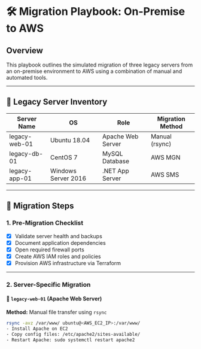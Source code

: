# 🛠️ Migration Playbook: On-Premise to AWS

## Overview
This playbook outlines the simulated migration of three legacy servers from an on-premise environment to AWS using a combination of manual and automated tools.

---

## 🧾 Legacy Server Inventory

| Server Name     | OS                  | Role              | Migration Method |
|-----------------|---------------------|-------------------|------------------|
| legacy-web-01   | Ubuntu 18.04        | Apache Web Server | Manual (rsync)   |
| legacy-db-01    | CentOS 7            | MySQL Database     | AWS MGN          |
| legacy-app-01   | Windows Server 2016 | .NET App Server    | AWS SMS          |

---

## 🔁 Migration Steps

### 1. Pre-Migration Checklist
- [x] Validate server health and backups
- [x] Document application dependencies
- [x] Open required firewall ports
- [x] Create AWS IAM roles and policies
- [x] Provision AWS infrastructure via Terraform

---

### 2. Server-Specific Migration

#### 🧮 `legacy-web-01` (Apache Web Server)
**Method:** Manual file transfer using `rsync`

```bash
rsync -avz /var/www/ ubuntu@<AWS_EC2_IP>:/var/www/
- Install Apache on EC2
- Copy config files: /etc/apache2/sites-available/
- Restart Apache: sudo systemctl restart apache2


